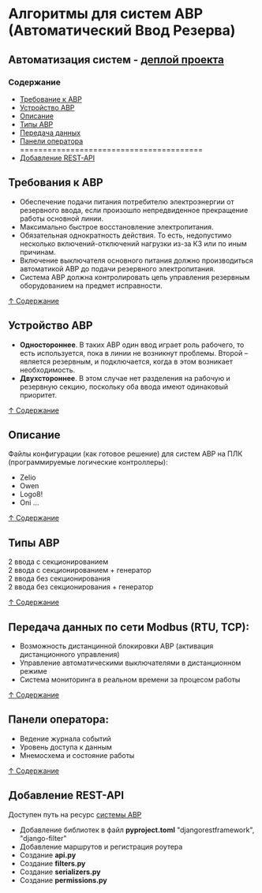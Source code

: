 # Алгоритмы для систем АВР (Автоматический Ввод Резерва)

## Автоматизация систем - [деплой проекта](https://system-avr.ru/)

### Содержание
* [Требование к АВР](#требования-к-авр)
* [Устройство АВР](#устройство-авр)
* [Описание](#описание)
* [Типы АВР](#типы-авр)
* [Передача данных](#передача-данных-по-сети-modbus-rtu-tcp)
* [Панели оператора](#панели-оператора)
========================================
* [Добавление REST-API](#добавление-rest-api)

## Требования к АВР

* Обеспечение подачи питания потребителю электроэнергии от резервного ввода, если произошло непредвиденное прекращение работы основной линии.
* Максимально быстрое восстановление электропитания.
* Обязательная однократность действия. То есть, недопустимо несколько включений-отключений нагрузки из-за КЗ или по иным причинам.
* Включение выключателя основного питания должно производиться автоматикой АВР до подачи резервного электропитания.
* Система АВР должна контролировать цепь управления резервным оборудованием на предмет исправности.

[↑ Содержание](#содержание)

## Устройство АВР

* **Одностороннее**. В таких АВР один ввод играет роль рабочего, то есть используется, пока в линии не возникнут проблемы. Второй – является резервным, и подключается, когда в этом возникает необходимость.
* **Двухстороннее**. В этом случае нет разделения на рабочую и резервную секцию, поскольку оба ввода имеют одинаковый приоритет.

[↑ Содержание](#содержание)

## Описание

Файлы конфигурации (как готовое решение) для систем АВР на ПЛК (программируемые логические контроллеры):
* Zelio
* Owen
* Logo8!
* Oni ...

[↑ Содержание](#содержание)

## Типы АВР
2 ввода с секционированием <br>
2 ввода с секционированием + генератор<br>
2 ввода без секционирования<br>
2 ввода без секционирования + генератор<br>

[↑ Содержание](#содержание)

## Передача данных по сети **Modbus** (RTU, TCP):
* Возможность дистанцинной блокировки АВР (активация дистанционного управления)
* Управление автоматическими выключателями в дистанционном режиме
* Система мониторинга в реальном времени за процесом работы

[↑ Содержание](#содержание)

## Панели оператора:
* Ведение журнала событий
* Уровень доступа к данным
* Мнемосхема и состояние работы

[↑ Содержание](#содержание)

## Добавление REST-API

Доступен путь на ресурс [системы АВР](http://www.system-avr.ru)

* Добавление библиотек в файл **pyproject.toml** "djangorestframework", "django-filter"
* Добавление маршрутов и регистрация роутера
* Создание **api.py**
* Создание **filters.py**
* Создание **serializers.py**
* Создание **permissions.py**